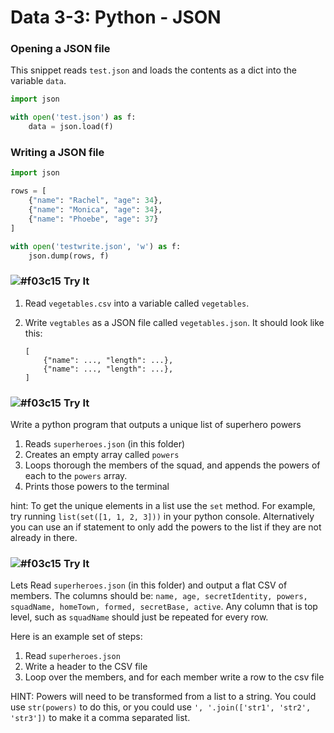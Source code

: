 # Data 3-3: Python - JSON

### Opening a JSON file

This snippet reads `test.json` and loads the contents as a dict into the variable `data`.

```python
import json

with open('test.json') as f:
    data = json.load(f)
```

### Writing a JSON file

```python
import json

rows = [
    {"name": "Rachel", "age": 34},
    {"name": "Monica", "age": 34},
    {"name": "Phoebe", "age": 37}
]

with open('testwrite.json', 'w') as f:
    json.dump(rows, f)
```

### ![#f03c15](https://placehold.it/15/f03c15/000000?text=+) Try It

1. Read `vegetables.csv` into a variable called `vegetables`.
2. Write `vegtables` as a JSON file called `vegetables.json`. It should look like this:

    ```
    [
        {"name": ..., "length": ...},
        {"name": ..., "length": ...},
    ]
    ```

### ![#f03c15](https://placehold.it/15/f03c15/000000?text=+) Try It

Write a python program that outputs a unique list of superhero powers
1. Reads `superheroes.json` (in this folder)
2. Creates an empty array called `powers`
3. Loops thorough the members of the squad, and appends the powers of each to the `powers` array.
4. Prints those powers to the terminal

hint: To get the unique elements in a list use the `set` method. For example, try running `list(set([1, 1, 2, 3]))` in your python console. Alternatively you can  use an if statement to only add the powers to the list if they are not already in there.

### ![#f03c15](https://placehold.it/15/f03c15/000000?text=+) Try It

Lets Read `superheroes.json` (in this folder) and output a flat CSV of members. The columns should be: `name, age, secretIdentity, powers, squadName, homeTown, formed, secretBase, active`. Any column that is top level, such as `squadName` should just be repeated for every row.

Here is an example set of steps:
1. Read `superheroes.json`
2. Write a header to the CSV file
3. Loop over the members, and for each member write a row to the csv file

HINT: Powers will need to be transformed from a list to a string. You could use `str(powers)` to do this, or you could use `', '.join(['str1', 'str2', 'str3'])` to make it a comma separated list.
